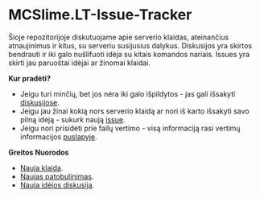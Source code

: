 # MCSlime.LT-Issue-Tracker

Šioje repozitorijoje diskutuojame apie serverio klaidas, ateinančius atnaujinimus ir kitus, su serveriu susijusius dalykus.
Diskusijos yra skirtos bendrauti ir iki galo nušlifuoti idėja su kitais komandos nariais.
Issues yra skirti jau paruoštai idėjai ar žinomai klaidai. 

**Kur pradėti?**  
- Jeigu turi minčių, bet jos nėra iki galo išpildytos - jas gali išsakyti [diskusijose](https://github.com/M0diis/MCSlime.LT-Issue-Tracker/discussions/1).
- Jeigu jau žinai kokią nors serverio klaidą ar nori iš karto išsakyti savo pilną idėją - sukurk naują [issue](https://github.com/M0diis/MCSlime.LT-Issue-Tracker/issues/new/choose).
- Jeigu nori prisidėti prie failų vertimo - visą informaciją rasi vertimų informacijos [puslapyje](https://github.com/M0diis/MCSlime.LT-Issue-Tracker/wiki/Vertimai).

**Greitos Nuorodos**  
- [Nauja klaida](https://github.com/M0diis/MCSlime.LT-Issue-Tracker/issues/new?assignees=&labels=bug&template=bug_report.md&title=).  
- [Naujas patobulinimas](https://github.com/M0diis/MCSlime.LT-Issue-Tracker/issues/new?assignees=&labels=enhancement&template=feature_request.md&title=).  
- [Nauja idėjos diskusija](https://github.com/M0diis/MCSlime.LT-Issue-Tracker/discussions/new?category=id%C4%97jos).  
